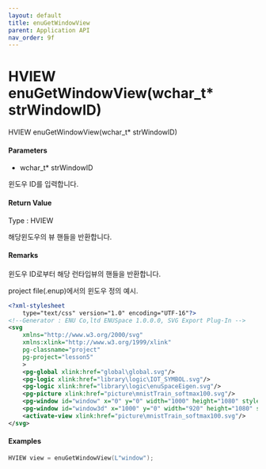 ```yaml
---
layout: default
title: enuGetWindowView
parent: Application API
nav_order: 9f
---
```

# HVIEW enuGetWindowView\(wchar\_t\* strWindowID\)

HVIEW enuGetWindowView\(wchar\_t\* strWindowID\)

#### Parameters

* wchar\_t\* strWindowID

윈도우 ID를 입력합니다.

#### Return Value

Type : HVIEW

해당윈도우의 뷰 핸들을 반환합니다.

#### Remarks

윈도우 ID로부터 해당 런타입뷰의 핸들을 반환합니다.

project file\(.enup\)에서의 윈도우 정의 예시.

```xml
<?xml-stylesheet 
    type="text/css" version="1.0" encoding="UTF-16"?>
<!--Generator : ENU Co,ltd ENUSpace 1.0.0.0, SVG Export Plug-In -->
<svg 
    xmlns="http://www.w3.org/2000/svg"
    xmlns:xlink="http://www.w3.org/1999/xlink"
    pg-classname="project"
    pg-project="lesson5"
    > 
    <pg-global xlink:href="global\global.svg"/>
    <pg-logic xlink:href="library\logic\IOT_SYMBOL.svg"/>
    <pg-logic xlink:href="library\logic\enuSpaceEigen.svg"/>
    <pg-picture xlink:href="picture\mnistTrain_softmax100.svg"/>
    <pg-window id="window" x="0" y="0" width="1000" height="1080" style="2d view" border="Dialog Frame" xlink:href="picture\mnisttrain_10.svg"/>
    <pg-window id="window3d" x="1000" y="0" width="920" height="1080" style="3d view" border="Dialog Frame" xlink:href="picture\mnist3d.x3d"/>
    <activate-view xlink:href="picture\mnistTrain_softmax100.svg"/>
</svg>
```

#### Examples

```cpp
HVIEW view = enuGetWindowView(L"window");
```



